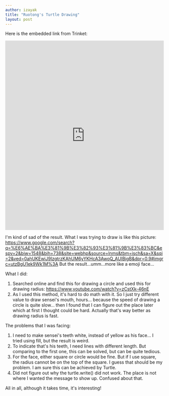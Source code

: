 ```yaml
---
author: izayak
title: "Ruotong's Turtle Drawing"
layout: post
---
```


Here is the embedded link from Trinket:
<iframe src="https://trinket.io/embed/python/b8066c8fd0" width="100%" height="600" frameborder="0" marginwidth="0" marginheight="0" allowfullscreen></iframe>

I'm kind of sad of the result.
What I was trying to draw is like this picture: https://www.google.com/search?q=%E6%AE%BA%E3%81%9B%E3%82%93%E3%81%9B%E3%83%BC&espv=2&biw=1548&bih=738&site=webhp&source=lnms&tbm=isch&sa=X&sqi=2&ved=0ahUKEwiJ9IzgtrzKAhUM6yYKHcA3AwoQ_AUIBigB&dpr=0.9#imgrc=utzBgU1ek9Wk1M%3A
But the result...umm...more like a emoji face...

What I did:
1. Searched online and find this for drawing a circle and used this for drawing radius:
https://www.youtube.com/watch?v=zCstXk-46nE
2. As I used this method, it's hard to do math with it. So I just try different value to draw sensei's mouth, hours...
because the speed of drawing a circle is quite slow... then I found that I can figure out the place later which at first I thought
could be hard. Actually that's way better as drawing radius is fast.

The problems that I was facing:
1. I need to make sensei's teeth white, instead of yellow as his face... I tried using fill, but the result is weird.
2. To indicate that's his teeth, I need lines with different length. But comparing to the first one, this can be solved, but can be
quite tedious.
3. For the face, either square or circle would be fine. But if I use square, the radius cannot be on the top of the square. 
I guess that should be my problem. I am sure this can be achieved by Turtle.
4. Did not figure out why the turtle.write() did not work. The place is not where I wanted the message to show up. Confused about that.

All in all, although it takes time, it's interesting! 
